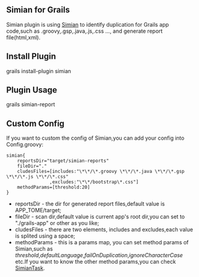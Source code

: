 ## Simian for Grails ##

Simian plugin is using <a href="http://www.harukizaemon.com/simian/">Simian</a> to identify duplication for Grails app code,such as .groovy,.gsp,.java,.js,.css ..., and generate report file(html,xml).

## Install Plugin ##

grails install-plugin simian

## Plugin Usage ##

grails simian-report

## Custom Config ##

If you want to custom the config of Simian,you can add your config into Config.groovy:

    simian{
        reportsDir="target/simian-reports"
        fileDir="."
        cludesFiles=[includes:"\*\*/\*.groovy \*\*/\*.java \*\*/\*.gsp \*\*/\*.js \*\*/\*.css"
                    ,excludes:"\*\*/bootstrap\*.css"]
        methodParams=[threshold:20]
    }

   * reportsDir - the dir for generated report files,default value is APP_TOME/target;
   * fileDir - scan dir,default value is current app's root dir,you can set to "./grails-app" or other as you like;
   * cludesFiles - there are two elements, includes and excludes,each value is splited using a space;
   * methodParams - this is a params map, you can set method params of Simian,such as <i>threshold</i>,<i>defaultLanguage</i>,<i>failOnDuplication</i>,<i>ignoreCharacterCase</i> etc.If you want to know the other method params,you can check <a href="http://www.harukizaemon.com/simian/javadoc/com/harukizaemon/simian/SimianTask.html">SimianTask</a>.

